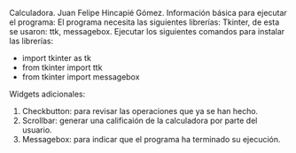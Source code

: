 Calculadora.
Juan Felipe Hincapié Gómez.
Información básica para ejecutar el programa:
El programa necesita las siguientes librerías: Tkinter, de esta se usaron: ttk, messagebox.
 Ejecutar los siguientes comandos para instalar las librerías:
- import tkinter as tk
- from tkinter import ttk
- from tkinter import messagebox

Widgets adicionales: 
  1. Checkbutton: para revisar las operaciones que ya se han hecho.
  2. Scrollbar: generar una calificaión de la calculadora por parte del usuario.
  3. Messagebox: para indicar que el programa ha terminado su ejecución.
